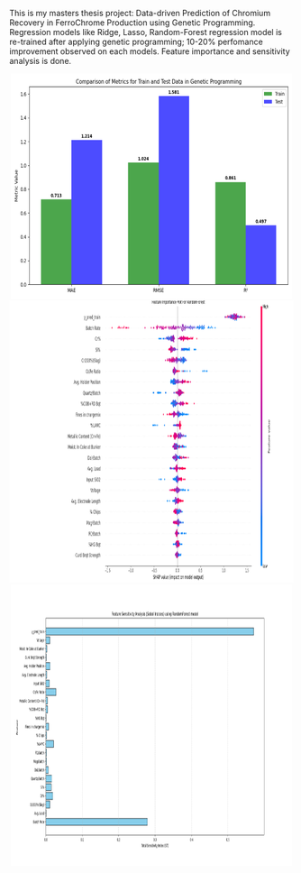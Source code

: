 This is my masters thesis project: Data-driven Prediction of Chromium Recovery in FerroChrome Production using Genetic Programming. 
Regression models like Ridge, Lasso, Random-Forest regression model is re-trained after applying genetic programming; 10-20% perfomance improvement observed on each models.
Feature importance and sensitivity analysis is done.

<p align="center">
  <img src="new_rf_metrics1.png" alt="metrics" width="500" height="400">
  <img src="rf_feature_imp_plot.png" alt="feature importance" width="800" height="500">
  <img src="rf_sensitivity_plot.png" alt="sensitivity plot" width="500" height="500">
</p>
